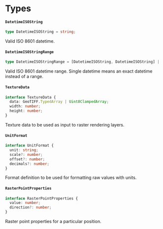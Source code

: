 # Types

#### `DatetimeISOString`

```typescript
type DatetimeISOString = string;
```

Valid ISO 8601 datetime.

#### `DatetimeISOStringRange`

```typescript
type DatetimeISOStringRange = [DatetimeISOString, DatetimeISOString] | DatetimeISOString;ty
```

Valid ISO 8601 datetime range. Single datetime means an exact datetime instead of a range.

#### `TextureData`

```typescript
interface TextureData {
  data: GeoTIFF.TypedArray | Uint8ClampedArray;
  width: number;
  height: number;
}
```

Texture data to be used as input to raster rendering layers.

#### `UnitFormat`

```typescript
interface UnitFormat {
  unit: string;
  scale?: number;
  offset?: number;
  decimals?: number;
}
```

Format definition to be used for formatting raw values with units.

#### `RasterPointProperties`

```typescript
interface RasterPointProperties {
  value: number;
  direction?: number;
}
```

Raster point properties for a particular position.
